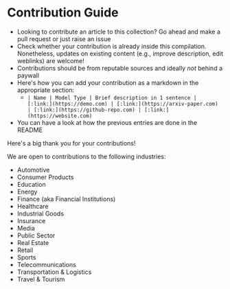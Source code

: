 # Contribution Guide

- Looking to contribute an article to this collection? Go ahead and make a pull request or just raise an issue
- Check whether your contribution is already inside this compilation. Nonetheless, updates on existing content (e.g., improve description, edit weblinks) are welcome!
- Contributions should be from reputable sources and ideally *not* behind a paywall
- Here's how you can add your contribution as a markdown in the appropriate section: 
    - `| Name | Model Type | Brief description in 1 sentence | [:link:](https://demo.com) | [:link:](https://arxiv-paper.com) | [:link:](https://github-repo.com) | [:link:](https://website.com)`
- You can have a look at how the previous entries are done in the README

Here's a big thank you for your contributions!

We are open to contributions to the following industries:
- Automotive
- Consumer Products
- Education
- Energy
- Finance (aka Financial Institutions)
- Healthcare
- Industrial Goods
- Insurance
- Media
- Public Sector
- Real Estate
- Retail
- Sports
- Telecommunications
- Transportation & Logistics
- Travel & Tourism